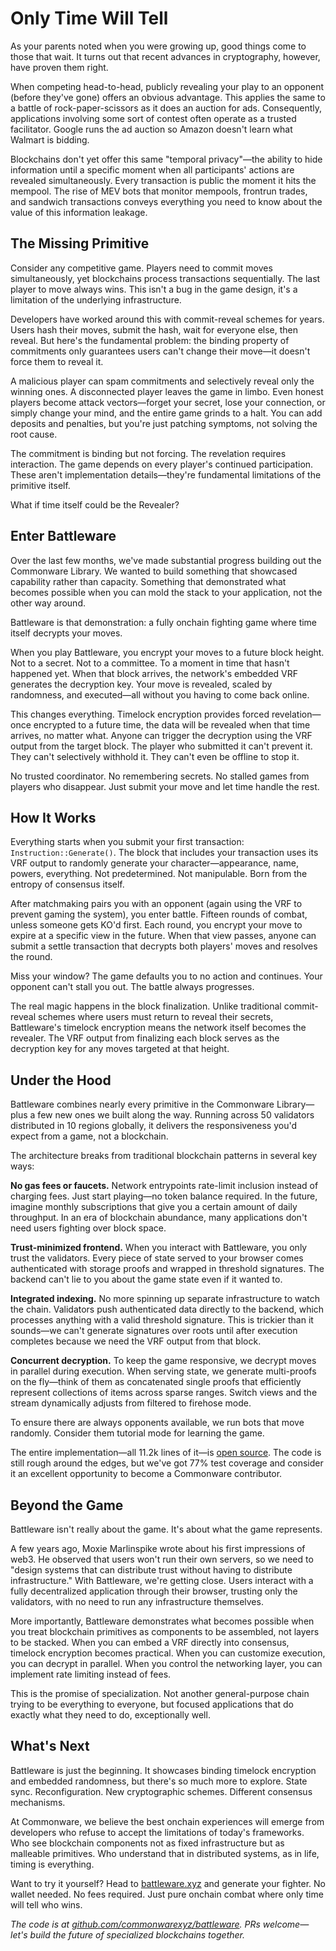 # Only Time Will Tell

As your parents noted when you were growing up, good things come to those that wait. It turns out that recent advances in cryptography, however, have proven them right.

When competing head-to-head, publicly revealing your play to an opponent (before they've gone) offers an obvious advantage. This applies the same to a battle of rock-paper-scissors as it does an auction for ads. Consequently, applications involving some sort of contest often operate as a trusted facilitator. Google runs the ad auction so Amazon doesn't learn what Walmart is bidding.

Blockchains don't yet offer this same "temporal privacy"—the ability to hide information until a specific moment when all participants' actions are revealed simultaneously. Every transaction is public the moment it hits the mempool. The rise of MEV bots that monitor mempools, frontrun trades, and sandwich transactions conveys everything you need to know about the value of this information leakage.

## The Missing Primitive

Consider any competitive game. Players need to commit moves simultaneously, yet blockchains process transactions sequentially. The last player to move always wins. This isn't a bug in the game design, it's a limitation of the underlying infrastructure.

Developers have worked around this with commit-reveal schemes for years. Users hash their moves, submit the hash, wait for everyone else, then reveal. But here's the fundamental problem: the binding property of commitments only guarantees users can't change their move—it doesn't force them to reveal it.

A malicious player can spam commitments and selectively reveal only the winning ones. A disconnected player leaves the game in limbo. Even honest players become attack vectors—forget your secret, lose your connection, or simply change your mind, and the entire game grinds to a halt. You can add deposits and penalties, but you're just patching symptoms, not solving the root cause.

The commitment is binding but not forcing. The revelation requires interaction. The game depends on every player's continued participation. These aren't implementation details—they're fundamental limitations of the primitive itself.

What if time itself could be the Revealer?

## Enter Battleware

Over the last few months, we've made substantial progress building out the Commonware Library. We wanted to build something that showcased capability rather than capacity. Something that demonstrated what becomes possible when you can mold the stack to your application, not the other way around.

Battleware is that demonstration: a fully onchain fighting game where time itself decrypts your moves.

When you play Battleware, you encrypt your moves to a future block height. Not to a secret. Not to a committee. To a moment in time that hasn't happened yet. When that block arrives, the network's embedded VRF generates the decryption key. Your move is revealed, scaled by randomness, and executed—all without you having to come back online.

This changes everything. Timelock encryption provides forced revelation—once encrypted to a future time, the data will be revealed when that time arrives, no matter what. Anyone can trigger the decryption using the VRF output from the target block. The player who submitted it can't prevent it. They can't selectively withhold it. They can't even be offline to stop it.

No trusted coordinator. No remembering secrets. No stalled games from players who disappear. Just submit your move and let time handle the rest.

## How It Works

Everything starts when you submit your first transaction: `Instruction::Generate()`. The block that includes your transaction uses its VRF output to randomly generate your character—appearance, name, powers, everything. Not predetermined. Not manipulable. Born from the entropy of consensus itself.

After matchmaking pairs you with an opponent (again using the VRF to prevent gaming the system), you enter battle. Fifteen rounds of combat, unless someone gets KO'd first. Each round, you encrypt your move to expire at a specific view in the future. When that view passes, anyone can submit a settle transaction that decrypts both players' moves and resolves the round.

Miss your window? The game defaults you to no action and continues. Your opponent can't stall you out. The battle always progresses.

The real magic happens in the block finalization. Unlike traditional commit-reveal schemes where users must return to reveal their secrets, Battleware's timelock encryption means the network itself becomes the revealer. The VRF output from finalizing each block serves as the decryption key for any moves targeted at that height.

## Under the Hood

Battleware combines nearly every primitive in the Commonware Library—plus a few new ones we built along the way. Running across 50 validators distributed in 10 regions globally, it delivers the responsiveness you'd expect from a game, not a blockchain.

The architecture breaks from traditional blockchain patterns in several key ways:

**No gas fees or faucets.** Network entrypoints rate-limit inclusion instead of charging fees. Just start playing—no token balance required. In the future, imagine monthly subscriptions that give you a certain amount of daily throughput. In an era of blockchain abundance, many applications don't need users fighting over block space.

**Trust-minimized frontend.** When you interact with Battleware, you only trust the validators. Every piece of state served to your browser comes authenticated with storage proofs and wrapped in threshold signatures. The backend can't lie to you about the game state even if it wanted to.

**Integrated indexing.** No more spinning up separate infrastructure to watch the chain. Validators push authenticated data directly to the backend, which processes anything with a valid threshold signature. This is trickier than it sounds—we can't generate signatures over roots until after execution completes because we need the VRF output from that block.

**Concurrent decryption.** To keep the game responsive, we decrypt moves in parallel during execution. When serving state, we generate multi-proofs on the fly—think of them as concatenated single proofs that efficiently represent collections of items across sparse ranges. Switch views and the stream dynamically adjusts from filtered to firehose mode.

To ensure there are always opponents available, we run bots that move randomly. Consider them tutorial mode for learning the game.

The entire implementation—all 11.2k lines of it—is [open source](https://github.com/commonwarexyz/battleware). The code is still rough around the edges, but we've got 77% test coverage and consider it an excellent opportunity to become a Commonware contributor.

## Beyond the Game

Battleware isn't really about the game. It's about what the game represents.

A few years ago, Moxie Marlinspike wrote about his first impressions of web3. He observed that users won't run their own servers, so we need to "design systems that can distribute trust without having to distribute infrastructure." With Battleware, we're getting close. Users interact with a fully decentralized application through their browser, trusting only the validators, with no need to run any infrastructure themselves.

More importantly, Battleware demonstrates what becomes possible when you treat blockchain primitives as components to be assembled, not layers to be stacked. When you can embed a VRF directly into consensus, timelock encryption becomes practical. When you can customize execution, you can decrypt in parallel. When you control the networking layer, you can implement rate limiting instead of fees.

This is the promise of specialization. Not another general-purpose chain trying to be everything to everyone, but focused applications that do exactly what they need to do, exceptionally well.

## What's Next

Battleware is just the beginning. It showcases binding timelock encryption and embedded randomness, but there's so much more to explore. State sync. Reconfiguration. New cryptographic schemes. Different consensus mechanisms.

At Commonware, we believe the best onchain experiences will emerge from developers who refuse to accept the limitations of today's frameworks. Who see blockchain components not as fixed infrastructure but as malleable primitives. Who understand that in distributed systems, as in life, timing is everything.

Want to try it yourself? Head to [battleware.xyz](https://battleware.xyz) and generate your fighter. No wallet needed. No fees required. Just pure onchain combat where only time will tell who wins.

*The code is at [github.com/commonwarexyz/battleware](https://github.com/commonwarexyz/battleware). PRs welcome—let's build the future of specialized blockchains together.*
